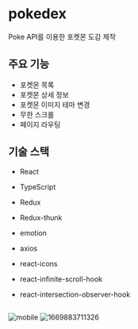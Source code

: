# pokedex

Poke API를 이용한 포켓몬 도감 제작

## 주요 기능

- 포켓몬 목록
- 포켓몬 상세 정보
- 포켓몬 이미지 테마 변경
- 무한 스크롤
- 페이지 라우팅

## 기술 스택

- React
- TypeScript
- Redux
- Redux-thunk
- emotion
- axios

- react-icons
- react-infinite-scroll-hook
- react-intersection-observer-hook

##

![mobile](https://user-images.githubusercontent.com/101559564/205004980-84234e78-ef25-4c9b-aafe-d9530f894f13.png)
![1669883711326](https://user-images.githubusercontent.com/101559564/205004984-1babdeee-89d0-4b26-889c-2b7c661aa9bc.png)
